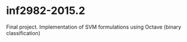 # inf2982-2015.2
Final project. Implementation of SVM formulations using Octave (binary classification)
